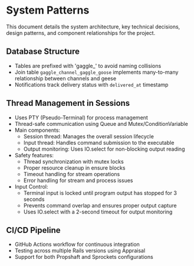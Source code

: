 # System Patterns

This document details the system architecture, key technical decisions, design patterns, and component relationships for the project.

## Database Structure
- Tables are prefixed with 'gaggle_' to avoid naming collisions
- Join table `gaggle_channel_gaggle_goose` implements many-to-many relationship between channels and geese
- Notifications track delivery status with `delivered_at` timestamp

## Thread Management in Sessions
- Uses PTY (Pseudo-Terminal) for process management
- Thread-safe communication using Queue and Mutex/ConditionVariable
- Main components:
  - Session thread: Manages the overall session lifecycle
  - Input thread: Handles command submission to the executable
  - Output monitoring: Uses IO.select for non-blocking output reading
- Safety features:
  - Thread synchronization with mutex locks
  - Proper resource cleanup in ensure blocks
  - Timeout handling for stream operations
  - Error handling for stream and process issues
- Input Control:
  - Terminal input is locked until program output has stopped for 3 seconds
  - Prevents command overlap and ensures proper output capture
  - Uses IO.select with a 2-second timeout for output monitoring

## CI/CD Pipeline
- GitHub Actions workflow for continuous integration
- Testing across multiple Rails versions using Appraisal
- Support for both Propshaft and Sprockets configurations
